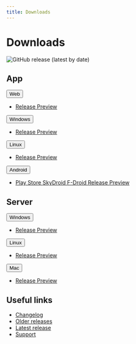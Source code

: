 ```yaml
---
title: Downloads
---
```


# Downloads

![GitHub release (latest by date)](https://img.shields.io/github/v/release/LinwoodCloud/butterfly?style=for-the-badge)

## App

<div className="row margin-bottom--lg">
<div className="dropdown dropdown--hoverable">
  <button className="button button--outline button--primary">Web</button>
  <ul className="dropdown__menu">
    <li>
      <a className="dropdown__link" href="https://butterfly.linwood.tk">
        Release
      </a>
      <a className="dropdown__link" href="https://preview.butterfly.linwood.tk">
        Preview
      </a>
    </li>
  </ul>
</div>
<div className="dropdown dropdown--hoverable">
  <button className="button button--outline button--info">Windows</button>
  <ul className="dropdown__menu">
    <li>
      <a className="dropdown__link" href="https://github.com/LinwoodCloud/butterfly/releases/download/release/windows.zip">
        Release
      </a>
      <a className="dropdown__link" href="https://github.com/LinwoodCloud/butterfly/releases/download/preview/windows.zip">
        Preview
      </a>
    </li>
  </ul>
</div>
<div className="dropdown dropdown--hoverable">
  <button className="button button--outline button--info">Linux</button>
  <ul className="dropdown__menu">
    <li>
      <a className="dropdown__link" href="https://github.com/LinwoodCloud/butterfly/releases/download/release/linux.zip">
        Release
      </a>
      <a className="dropdown__link" href="https://github.com/LinwoodCloud/butterfly/releases/download/preview/linux.zip">
        Preview
      </a>
    </li>
  </ul>
</div>
<div className="dropdown dropdown--hoverable">
  <button className="button button--outline button--warning">Android</button>
  <ul className="dropdown__menu">
    <li>
      <a className="dropdown__link" href="https://play.google.com/store/apps/details?id=com.github.linwoodcloud.dev_doctor">
        Play Store
      </a>
      <a className="dropdown__link" href="https://to.skydroid.app/com.github.linwoodcloud.dev_doctor.izzyondroid">
        SkyDroid
      </a>
      <a className="dropdown__link" href="https://www.f-droid.org/en/packages/com.github.linwoodcloud.dev_doctor/">
        F-Droid
      </a>
      <a className="dropdown__link" href="https://github.com/LinwoodCloud/butterfly/releases/download/release/app-release.apk">
        Release
      </a>
      <a className="dropdown__link" href="https://github.com/LinwoodCloud/butterfly/releases/download/preview/app-release.apk">
        Preview
      </a>
    </li>
  </ul>
</div>
</div>

## Server

<div className="row margin-bottom--lg">
<div className="dropdown dropdown--hoverable">
  <button className="button button--outline button--danger">Windows</button>
  <ul className="dropdown__menu">
    <li>
      <a className="dropdown__link" href="https://github.com/LinwoodCloud/butterfly/releases/download/release/server-windows.exe">
        Release
      </a>
      <a className="dropdown__link" href="https://github.com/LinwoodCloud/butterfly/releases/download/preview/server-windows.exe">
        Preview
      </a>
    </li>
  </ul>
</div>
<div className="dropdown dropdown--hoverable">
  <button className="button button--outline button--danger">Linux</button>
  <ul className="dropdown__menu">
    <li>
      <a className="dropdown__link" href="https://github.com/LinwoodCloud/butterfly/releases/download/release/server-linux">
        Release
      </a>
      <a className="dropdown__link" href="https://github.com/LinwoodCloud/butterfly/releases/download/preview/server-linux">
        Preview
      </a>
    </li>
  </ul>
</div>
<div className="dropdown dropdown--hoverable">
  <button className="button button--outline button--danger">Mac</button>
  <ul className="dropdown__menu">
    <li>
      <a className="dropdown__link" href="https://github.com/LinwoodCloud/butterfly/releases/download/release/server-mac">
        Release
      </a>
      <a className="dropdown__link" href="https://github.com/LinwoodCloud/butterfly/releases/download/preview/server-mac">
        Preview
      </a>
    </li>
  </ul>
</div>
</div>

## Useful links

- [Changelog](changelog)
- [Older releases](https://github.com/LinwoodCloud/butterfly/releases)
- [Latest release](https://github.com/LinwoodCloud/butterfly/releases/latest)
- [Support](https://discord.linwood.tk)